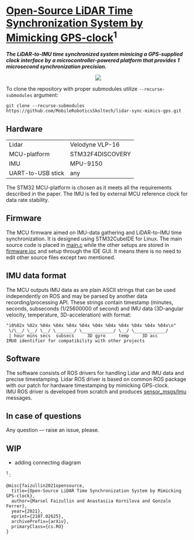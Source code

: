 # [Open-Source LiDAR Time Synchronization System by Mimicking GPS-clock](https://arxiv.org/abs/2107.02625)<sup>1</sup>

___The LiDAR-to-IMU time synchronized system mimicing a GPS-supplied clock interface by a microcontroller-powered platform that provides 1 microsecond synchronization precision.___

<p align="center">
  <img src="https://github.com/MobileRoboticsSkoltech/lidar-sync-mimics-gps/blob/main/block_scheme.png">
</p>

To clone the repository with proper submodules utilize `--recurse-submodules` argument:  

`git clone --recurse-submodules https://github.com/MobileRoboticsSkoltech/lidar-sync-mimics-gps.git`

## Hardware
<table>
  <tr> <td>Lidar</td> <td>Velodyne VLP-16</td> </tr>
  <tr> <td>MCU-platform</td> <td>STM32F4DISCOVERY</td> </tr>
  <tr> <td>IMU</td> <td>MPU-9150</td> </tr>
  <tr> <td>UART-to-USB stick</td> <td>any</td> </tr>
</table>

The STM32 MCU-platform is chosen as it meets all the requirements described in the paper. The IMU is fed by external MCU reference clock for data rate stability.

## Firmware
The MCU firmware aimed on IMU-data gathering and LiDAR-to-IMU time synchronization. It is designed using STM32CubeIDE for Linux. 
The main source code is placed in [main.c](https://github.com/MobileRoboticsSkoltech/lidar-sync-mimics-gps/blob/main/firmware/Core/Src/main.c) while the other setups are stored in [firmware.ioc](https://github.com/MobileRoboticsSkoltech/lidar-sync-mimics-gps/blob/main/firmware/firmware.ioc) and setup through the IDE GUI. It means there is no need to edit other source files except two mentioned.

## IMU data format
The MCU outputs IMU data as are plain ASCII strings that can be used independently on ROS and may be parsed by another data recording/processing API. These strings contain timestamp (minutes, seconds, subseconds (1/25600000 of second) and IMU data (3D-angular velocity, temperature, 3D-acceleration) with format:  
```
"i0%02x %02x %04x %04x %04x %04x %04x %04x %04x %04x %04x %04x\n"
 \/\__/ \__/ \__/ \_______/ \____________/ \__/ \____________/
 | hour mins secs  subsecs     3D gyro     temp     3D acc
IMU0 identifier for compatibility with other projects
```

## Software
The software consists of ROS drivers for handling Lidar and IMU data and precise timestamping.
Lidar ROS driver is based on common ROS package with our patch for hardware timestamping by mimicking GPS-clock.  
IMU ROS driver is developed from scratch and produces [sensor_msgs/Imu](http://docs.ros.org/en/melodic/api/sensor_msgs/html/msg/Imu.html) messages.

## In case of questions
Any question — raise an issue, please.

## WIP
- adding connecting diagram

<sup>1</sup> :

```
@misc{faizullin2021opensource,
  title={Open-Source LiDAR Time Synchronization System by Mimicking GPS-clock}, 
  author={Marsel Faizullin and Anastasiia Kornilova and Gonzalo Ferrer},
  year={2021},
  eprint={2107.02625},
  archivePrefix={arXiv},
  primaryClass={cs.RO}
}
```
